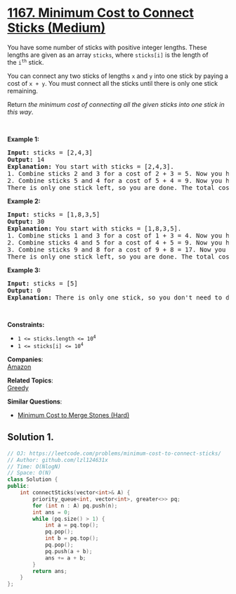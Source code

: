 # [1167. Minimum Cost to Connect Sticks (Medium)](https://leetcode.com/problems/minimum-cost-to-connect-sticks/)

<p>You have some number of sticks with positive integer lengths. These lengths are given as an array&nbsp;<code>sticks</code>, where&nbsp;<code>sticks[i]</code>&nbsp;is the length of the&nbsp;<code>i<sup>th</sup></code>&nbsp;stick.</p>

<p>You can connect any two sticks of lengths <code>x</code> and <code>y</code> into one stick&nbsp;by paying a cost of <code>x + y</code>. You must connect&nbsp;all the sticks until there is only one stick remaining.</p>

<p>Return&nbsp;<em>the minimum cost of connecting all the given sticks into one stick in this way</em>.</p>

<p>&nbsp;</p>
<p><strong>Example 1:</strong></p>

<pre><strong>Input:</strong> sticks = [2,4,3]
<strong>Output:</strong> 14
<strong>Explanation:</strong>&nbsp;You start with sticks = [2,4,3].
1. Combine sticks 2 and 3 for a cost of 2 + 3 = 5. Now you have sticks = [5,4].
2. Combine sticks 5 and 4 for a cost of 5 + 4 = 9. Now you have sticks = [9].
There is only one stick left, so you are done. The total cost is 5 + 9 = 14.
</pre>

<p><strong>Example 2:</strong></p>

<pre><strong>Input:</strong> sticks = [1,8,3,5]
<strong>Output:</strong> 30
<strong>Explanation:</strong> You start with sticks = [1,8,3,5].
1. Combine sticks 1 and 3 for a cost of 1 + 3 = 4. Now you have sticks = [4,8,5].
2. Combine sticks 4 and 5 for a cost of 4 + 5 = 9. Now you have sticks = [9,8].
3. Combine sticks 9 and 8 for a cost of 9 + 8 = 17. Now you have sticks = [17].
There is only one stick left, so you are done. The total cost is 4 + 9 + 17 = 30.
</pre>

<p><strong>Example 3:</strong></p>

<pre><strong>Input:</strong> sticks = [5]
<strong>Output:</strong> 0
<strong>Explanation:</strong> There is only one stick, so you don't need to do anything. The total cost is 0.
</pre>

<p>&nbsp;</p>
<p><strong>Constraints:</strong></p>

<ul>
	<li><code><span>1 &lt;= sticks.length &lt;= 10<sup>4</sup></span></code></li>
	<li><code><span>1 &lt;= sticks[i] &lt;= 10<sup>4</sup></span></code></li>
</ul>


**Companies**:  
[Amazon](https://leetcode.com/company/amazon)

**Related Topics**:  
[Greedy](https://leetcode.com/tag/greedy/)

**Similar Questions**:
* [Minimum Cost to Merge Stones (Hard)](https://leetcode.com/problems/minimum-cost-to-merge-stones/)

## Solution 1.

```cpp
// OJ: https://leetcode.com/problems/minimum-cost-to-connect-sticks/
// Author: github.com/lzl124631x
// Time: O(NlogN)
// Space: O(N)
class Solution {
public:
    int connectSticks(vector<int>& A) {
        priority_queue<int, vector<int>, greater<>> pq;
        for (int n : A) pq.push(n);
        int ans = 0;
        while (pq.size() > 1) {
            int a = pq.top();
            pq.pop();
            int b = pq.top();
            pq.pop();
            pq.push(a + b);
            ans += a + b;
        }
        return ans;
    }
};
```